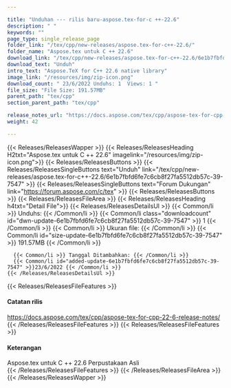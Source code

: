 ```yaml
---

title: "Unduhan --- rilis baru-aspose.tex-for-c ++-22.6"
description: " "
keywords: ""
page_type: single_release_page
folder_link: "/tex/cpp/new-releases/aspose.tex-for-c++-22.6/"
folder_name: "Aspose.tex untuk C ++ 22.6"
download_link: "/tex/cpp/new-releases/aspose.tex-for-c++-22.6/6e1b7fbfd6fe7c6cb8f27fa5512db57c-39-7547"
download_text: "Unduh"
intro_text: "Aspose.TeX for C++ 22.6 native library"
image_link: "/resources/img/zip-icon.png"
download_count: " 23/6/2022 Unduhs: 1  Views: 1 "
file_size: "File Size: 191.57MB"
parent_path: "tex/cpp"
section_parent_path: "tex/cpp"

release_notes_url: "https://docs.aspose.com/tex/cpp/aspose-tex-for-cpp-22-6-release-notes/"
weight: 42

---
```


{{< Releases/ReleasesWapper >}}
  {{< Releases/ReleasesHeading H2txt="Aspose.tex untuk C ++ 22.6" imagelink="/resources/img/zip-icon.png">}}
  {{< Releases/ReleasesButtons >}}
    {{< Releases/ReleasesSingleButtons text="Unduh" link="/tex/cpp/new-releases/aspose.tex-for-c++-22.6/6e1b7fbfd6fe7c6cb8f27fa5512db57c-39-7547" >}}
    {{< Releases/ReleasesSingleButtons text="Forum Dukungan" link="https://forum.aspose.com/c/tex" >}}
  {{< Releases/ReleasesButtons >}}
  {{< Releases/ReleasesFileArea >}}
    {{< Releases/ReleasesHeading h4txt="Detail File">}}
    {{< Releases/ReleasesDetailsUl >}}
      {{< Common/li >}} Unduhs: {{< /Common/li >}}
      {{< Common/li class="downloadcount" id="dwn-update-6e1b7fbfd6fe7c6cb8f27fa5512db57c-39-7547" >}} 1 {{< /Common/li >}}
      {{< Common/li >}} Ukuran file: {{< /Common/li >}}
      {{< Common/li id="size-update-6e1b7fbfd6fe7c6cb8f27fa5512db57c-39-7547" >}} 191.57MB {{< /Common/li >}}

      {{< Common/li >}} Tanggal Ditambahkan: {{< /Common/li >}}
      {{< Common/li id="added-update-6e1b7fbfd6fe7c6cb8f27fa5512db57c-39-7547" >}}23/6/2022 {{< /Common/li >}}
    {{< /Releases/ReleasesDetailsUl >}}

  {{< Releases/ReleasesFileFeatures >}}
      <h4>Catatan rilis</h4><div><a href='https://docs.aspose.com/tex/cpp/aspose-tex-for-cpp-22-6-release-notes/'>https://docs.aspose.com/tex/cpp/aspose-tex-for-cpp-22-6-release-notes/</a></div>
  {{< /Releases/ReleasesFileFeatures >}}
  {{< Releases/ReleasesFileFeatures >}}
      <h4>Keterangan</h4><div class="HTMLDescription">Aspose.tex untuk C ++ 22.6 Perpustakaan Asli</div>
  {{< /Releases/ReleasesFileFeatures >}}
 {{< /Releases/ReleasesFileArea >}}
{{< /Releases/ReleasesWapper >}}


